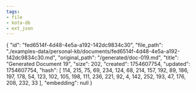 ```yaml
---
tags:
- file
- kota-db
- ext_json
---
```

{
  "id": "fed6514f-4d48-4e5a-a192-142dc9834c30",
  "file_path": "./examples-data/personal-kb/documents/fed6514f-4d48-4e5a-a192-142dc9834c30.md",
  "original_path": "/generated/doc-019.md",
  "title": "Generated Document 19",
  "size": 202,
  "created": 1754607754,
  "updated": 1754607754,
  "hash": [
    114,
    215,
    75,
    69,
    234,
    124,
    68,
    214,
    157,
    192,
    89,
    186,
    197,
    178,
    54,
    123,
    102,
    105,
    198,
    111,
    236,
    221,
    92,
    4,
    142,
    252,
    193,
    47,
    176,
    208,
    232,
    33
  ],
  "embedding": null
}